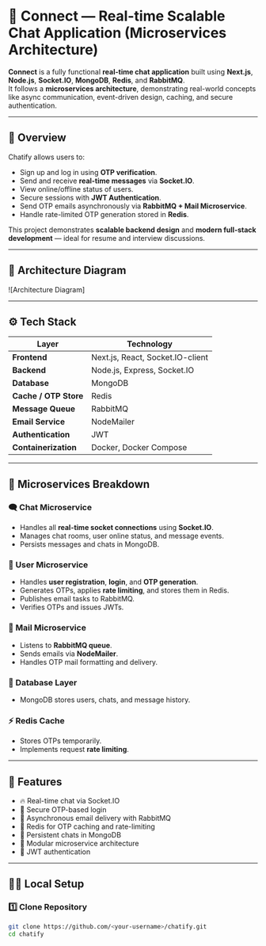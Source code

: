 # 💬 Connect — Real-time Scalable Chat Application (Microservices Architecture)

**Connect** is a fully functional **real-time chat application** built using **Next.js**, **Node.js**, **Socket.IO**, **MongoDB**, **Redis**, and **RabbitMQ**.  
It follows a **microservices architecture**, demonstrating real-world concepts like async communication, event-driven design, caching, and secure authentication.

---

## 🚀 Overview

Chatify allows users to:
- Sign up and log in using **OTP verification**.
- Send and receive **real-time messages** via **Socket.IO**.
- View online/offline status of users.
- Secure sessions with **JWT Authentication**.
- Send OTP emails asynchronously via **RabbitMQ + Mail Microservice**.
- Handle rate-limited OTP generation stored in **Redis**.

This project demonstrates **scalable backend design** and **modern full-stack development** — ideal for resume and interview discussions.

---

## 🧠 Architecture Diagram

![Architecture Diagram]


---

## ⚙️ Tech Stack

| Layer | Technology |
|-------|-------------|
| **Frontend** | Next.js, React, Socket.IO-client |
| **Backend** | Node.js, Express, Socket.IO |
| **Database** | MongoDB |
| **Cache / OTP Store** | Redis |
| **Message Queue** | RabbitMQ |
| **Email Service** | NodeMailer |
| **Authentication** | JWT |
| **Containerization** | Docker, Docker Compose |

---

## 🧩 Microservices Breakdown

### 🗨️ Chat Microservice
- Handles all **real-time socket connections** using **Socket.IO**.
- Manages chat rooms, user online status, and message events.
- Persists messages and chats in MongoDB.

### 👤 User Microservice
- Handles **user registration**, **login**, and **OTP generation**.
- Generates OTPs, applies **rate limiting**, and stores them in Redis.
- Publishes email tasks to RabbitMQ.
- Verifies OTPs and issues JWTs.

### 📧 Mail Microservice
- Listens to **RabbitMQ queue**.
- Sends emails via **NodeMailer**.
- Handles OTP mail formatting and delivery.

### 💾 Database Layer
- MongoDB stores users, chats, and message history.

### ⚡ Redis Cache
- Stores OTPs temporarily.
- Implements request **rate limiting**.

---

## 🧰 Features
- 🔥 Real-time chat via Socket.IO
- 🔐 Secure OTP-based login
- 📨 Asynchronous email delivery with RabbitMQ
- 💾 Redis for OTP caching and rate-limiting
- 💬 Persistent chats in MongoDB
- 🧱 Modular microservice architecture
- 🧠 JWT authentication

---

## 🧑‍💻 Local Setup

### 1️⃣ Clone Repository
```bash
git clone https://github.com/<your-username>/chatify.git
cd chatify
